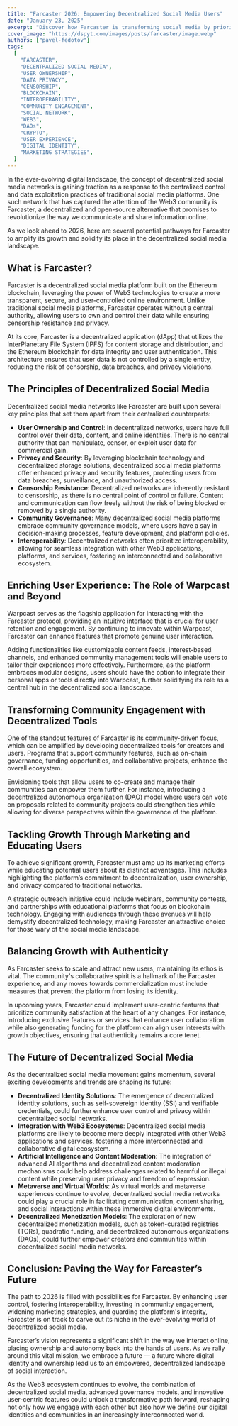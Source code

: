 ```yaml
---
title: "Farcaster 2026: Empowering Decentralized Social Media Users"
date: "January 23, 2025"
excerpt: "Discover how Farcaster is transforming social media by prioritizing user ownership, data privacy, and community engagement for a decentralized future."
cover_image: "https://dspyt.com/images/posts/farcaster/image.webp"
authors: ["pavel-fedotov"]
tags:
  [
    "FARCASTER",
    "DECENTRALIZED SOCIAL MEDIA",
    "USER OWNERSHIP",
    "DATA PRIVACY",
    "CENSORSHIP",
    "BLOCKCHAIN",
    "INTEROPERABILITY",
    "COMMUNITY ENGAGEMENT",
    "SOCIAL NETWORK",
    "WEB3",
    "DAOs",
    "CRYPTO",
    "USER EXPERIENCE",
    "DIGITAL IDENTITY",
    "MARKETING STRATEGIES",
  ]
---
```


In the ever-evolving digital landscape, the concept of decentralized social media networks is gaining traction as a response to the centralized control and data exploitation practices of traditional social media platforms. One such network that has captured the attention of the Web3 community is Farcaster, a decentralized and open-source alternative that promises to revolutionize the way we communicate and share information online.

As we look ahead to 2026, here are several potential pathways for Farcaster to amplify its growth and solidify its place in the decentralized social media landscape.

## What is Farcaster?

Farcaster is a decentralized social media platform built on the Ethereum blockchain, leveraging the power of Web3 technologies to create a more transparent, secure, and user-controlled online environment. Unlike traditional social media platforms, Farcaster operates without a central authority, allowing users to own and control their data while ensuring censorship resistance and privacy.

At its core, Farcaster is a decentralized application (dApp) that utilizes the InterPlanetary File System (IPFS) for content storage and distribution, and the Ethereum blockchain for data integrity and user authentication. This architecture ensures that user data is not controlled by a single entity, reducing the risk of censorship, data breaches, and privacy violations.

## The Principles of Decentralized Social Media

Decentralized social media networks like Farcaster are built upon several key principles that set them apart from their centralized counterparts:

- **User Ownership and Control**: In decentralized networks, users have full control over their data, content, and online identities. There is no central authority that can manipulate, censor, or exploit user data for commercial gain.
- **Privacy and Security**: By leveraging blockchain technology and decentralized storage solutions, decentralized social media platforms offer enhanced privacy and security features, protecting users from data breaches, surveillance, and unauthorized access.
- **Censorship Resistance**: Decentralized networks are inherently resistant to censorship, as there is no central point of control or failure. Content and communication can flow freely without the risk of being blocked or removed by a single authority.
- **Community Governance**: Many decentralized social media platforms embrace community governance models, where users have a say in decision-making processes, feature development, and platform policies.
- **Interoperability**: Decentralized networks often prioritize interoperability, allowing for seamless integration with other Web3 applications, platforms, and services, fostering an interconnected and collaborative ecosystem.

## Enriching User Experience: The Role of Warpcast and Beyond

Warpcast serves as the flagship application for interacting with the Farcaster protocol, providing an intuitive interface that is crucial for user retention and engagement. By continuing to innovate within Warpcast, Farcaster can enhance features that promote genuine user interaction.

Adding functionalities like customizable content feeds, interest-based channels, and enhanced community management tools will enable users to tailor their experiences more effectively. Furthermore, as the platform embraces modular designs, users should have the option to integrate their personal apps or tools directly into Warpcast, further solidifying its role as a central hub in the decentralized social landscape.

## Transforming Community Engagement with Decentralized Tools

One of the standout features of Farcaster is its community-driven focus, which can be amplified by developing decentralized tools for creators and users. Programs that support community features, such as on-chain governance, funding opportunities, and collaborative projects, enhance the overall ecosystem.

Envisioning tools that allow users to co-create and manage their communities can empower them further. For instance, introducing a decentralized autonomous organization (DAO) model where users can vote on proposals related to community projects could strengthen ties while allowing for diverse perspectives within the governance of the platform.

## Tackling Growth Through Marketing and Educating Users

To achieve significant growth, Farcaster must amp up its marketing efforts while educating potential users about its distinct advantages. This includes highlighting the platform’s commitment to decentralization, user ownership, and privacy compared to traditional networks.

A strategic outreach initiative could include webinars, community contests, and partnerships with educational platforms that focus on blockchain technology. Engaging with audiences through these avenues will help demystify decentralized technology, making Farcaster an attractive choice for those wary of the social media landscape.

## Balancing Growth with Authenticity

As Farcaster seeks to scale and attract new users, maintaining its ethos is vital. The community's collaborative spirit is a hallmark of the Farcaster experience, and any moves towards commercialization must include measures that prevent the platform from losing its identity.

In upcoming years, Farcaster could implement user-centric features that prioritize community satisfaction at the heart of any changes. For instance, introducing exclusive features or services that enhance user collaboration while also generating funding for the platform can align user interests with growth objectives, ensuring that authenticity remains a core tenet.

## The Future of Decentralized Social Media

As the decentralized social media movement gains momentum, several exciting developments and trends are shaping its future:

- **Decentralized Identity Solutions**: The emergence of decentralized identity solutions, such as self-sovereign identity (SSI) and verifiable credentials, could further enhance user control and privacy within decentralized social networks.
- **Integration with Web3 Ecosystems**: Decentralized social media platforms are likely to become more deeply integrated with other Web3 applications and services, fostering a more interconnected and collaborative digital ecosystem.
- **Artificial Intelligence and Content Moderation**: The integration of advanced AI algorithms and decentralized content moderation mechanisms could help address challenges related to harmful or illegal content while preserving user privacy and freedom of expression.
- **Metaverse and Virtual Worlds**: As virtual worlds and metaverse experiences continue to evolve, decentralized social media networks could play a crucial role in facilitating communication, content sharing, and social interactions within these immersive digital environments.
- **Decentralized Monetization Models**: The exploration of new decentralized monetization models, such as token-curated registries (TCRs), quadratic funding, and decentralized autonomous organizations (DAOs), could further empower creators and communities within decentralized social media networks.

## Conclusion: Paving the Way for Farcaster’s Future

The path to 2026 is filled with possibilities for Farcaster. By enhancing user control, fostering interoperability, investing in community engagement, widening marketing strategies, and guarding the platform's integrity, Farcaster is on track to carve out its niche in the ever-evolving world of decentralized social media.

Farcaster’s vision represents a significant shift in the way we interact online, placing ownership and autonomy back into the hands of users. As we rally around this vital mission, we embrace a future — a future where digital identity and ownership lead us to an empowered, decentralized landscape of social interaction.

As the Web3 ecosystem continues to evolve, the combination of decentralized social media, advanced governance models, and innovative user-centric features could unlock a transformative path forward, reshaping not only how we engage with each other but also how we define our digital identities and communities in an increasingly interconnected world.
